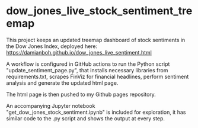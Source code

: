 # dow_jones_live_stock_sentiment_treemap

This project keeps an updated treemap dashboard of stock sentiments in the Dow Jones Index, deployed here: https://damianboh.github.io/dow_jones_live_sentiment.html

A workflow is configured in GitHub actions to run the Python script "update_sentiment_page.py", that installs necessary libraries from requirements.txt, scrapes FinViz for financial headlines, perform sentiment analysis and generate the updated html page.

The html page is then pushed to my Github pages repository.

An accompanying Jupyter notebook "get_dow_jones_stock_sentiment.ipynb" is included for exploration, it has similar code to the .py script and shows the output at every step.
